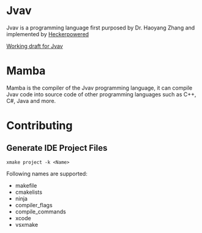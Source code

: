 # Jvav
Jvav is a programming language first purposed by Dr. Haoyang Zhang and implemented by [Heckerpowered](https://github.com/heckerpowered)

[Working draft for Jvav](docs/draft/Jvav%2024.pdf)

# Mamba

Mamba is the compiler of the Jvav programming language, it can compile Jvav code into source code of other programming languages such as C++, C#, Java and more.

# Contributing

## Generate IDE Project Files

```
xmake project -k <Name>
```

Following names are supported:
- makefile
- cmakelists
- ninja
- compiler_flags
- compile_commands
- xcode
- vsxmake